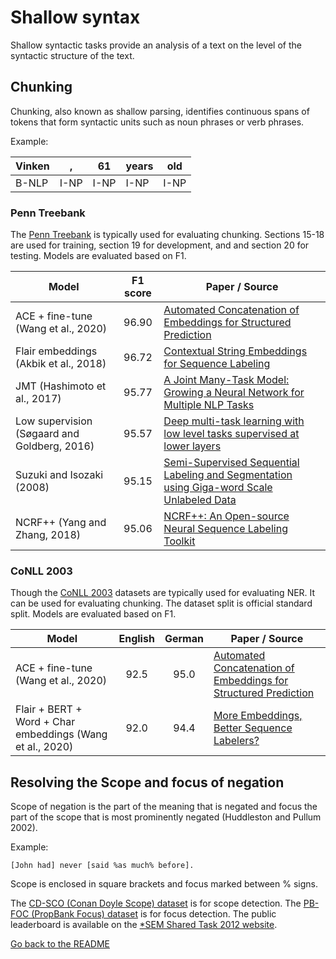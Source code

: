 # Shallow syntax

Shallow syntactic tasks provide an analysis of a text on the level of the syntactic structure 
of the text.

## Chunking

Chunking, also known as shallow parsing, identifies continuous spans of tokens that form syntactic units such as noun phrases or verb phrases.

Example:

| Vinken | , | 61 | years | old |
| --- | ---| --- | --- | --- |
| B-NLP| I-NP | I-NP | I-NP | I-NP |

### Penn Treebank

The [Penn Treebank](https://catalog.ldc.upenn.edu/LDC99T42) is typically used for evaluating chunking.
Sections 15-18 are used for training, section 19 for development, and and section 20
for testing. Models are evaluated based on F1.

| Model           | F1 score  |  Paper / Source |
| ------------- | :-----:| --- |
| ACE + fine-tune (Wang et al., 2020) | 96.90 | [Automated Concatenation of Embeddings for Structured Prediction](https://arxiv.org/pdf/2010.05006.pdf) | [Official](https://github.com/Alibaba-NLP/ACE)|
| Flair embeddings (Akbik et al., 2018) | 96.72 | [Contextual String Embeddings for Sequence Labeling](http://aclweb.org/anthology/C18-1139) |
| JMT (Hashimoto et al., 2017) | 95.77 | [A Joint Many-Task Model: Growing a Neural Network for Multiple NLP Tasks](https://www.aclweb.org/anthology/D17-1206) |
| Low supervision (Søgaard and Goldberg, 2016) | 95.57 | [Deep multi-task learning with low level tasks supervised at lower layers](http://anthology.aclweb.org/P16-2038) |
| Suzuki and Isozaki (2008) | 95.15 | [Semi-Supervised Sequential Labeling and Segmentation using Giga-word Scale Unlabeled Data](https://aclanthology.info/pdf/P/P08/P08-1076.pdf) | 
| NCRF++ (Yang and Zhang, 2018)| 95.06 | [NCRF++: An Open-source Neural Sequence Labeling Toolkit](http://www.aclweb.org/anthology/P18-4013) | [NCRF++](https://github.com/jiesutd/NCRFpp) |

### CoNLL 2003

Though the [CoNLL 2003](https://www.clips.uantwerpen.be/conll2003/ner/) datasets are typically used for evaluating NER. It can be used for evaluating chunking. The dataset split is official standard split. Models are evaluated based on F1.

| Model           | English | German  |  Paper / Source |
| ------------- | :-----:| :-----:| --- |
| ACE + fine-tune (Wang et al., 2020) | 92.5 | 95.0 | [Automated Concatenation of Embeddings for Structured Prediction](https://arxiv.org/pdf/2010.05006.pdf) | [Official](https://github.com/Alibaba-NLP/ACE)|
| Flair + BERT + Word + Char embeddings (Wang et al., 2020) | 92.0 | 94.4| [More Embeddings, Better Sequence Labelers?](https://arxiv.org/abs/2009.08330) |

## Resolving the Scope and focus of negation

Scope of negation is the part of the meaning that is negated and focus the part of the scope that is most prominently negated (Huddleston and Pullum 2002).

Example:

`[John had] never [said %as much% before].`

Scope is enclosed in square brackets and focus marked between % signs.

The [CD-SCO (Conan Doyle Scope) dataset](https://www.clips.uantwerpen.be/sem2012-st-neg/data.html) is for scope detection.
 The [PB-FOC (PropBank Focus) dataset](https://www.clips.uantwerpen.be/sem2012-st-neg/data.html) is for focus detection.
The public leaderboard is available on the [*SEM Shared Task 2012 website](https://www.clips.uantwerpen.be/sem2012-st-neg/results.html).

[Go back to the README](../README.md)

